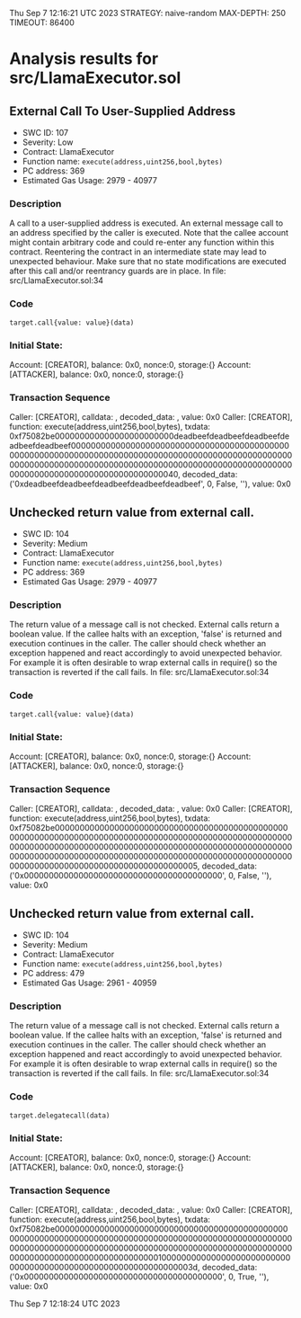 Thu Sep  7 12:16:21 UTC 2023
STRATEGY: naive-random
MAX-DEPTH: 250
TIMEOUT: 86400
# Analysis results for src/LlamaExecutor.sol

## External Call To User-Supplied Address
- SWC ID: 107
- Severity: Low
- Contract: LlamaExecutor
- Function name: `execute(address,uint256,bool,bytes)`
- PC address: 369
- Estimated Gas Usage: 2979 - 40977

### Description

A call to a user-supplied address is executed.
An external message call to an address specified by the caller is executed. Note that the callee account might contain arbitrary code and could re-enter any function within this contract. Reentering the contract in an intermediate state may lead to unexpected behaviour. Make sure that no state modifications are executed after this call and/or reentrancy guards are in place.
In file: src/LlamaExecutor.sol:34

### Code

```
target.call{value: value}(data)
```

### Initial State:

Account: [CREATOR], balance: 0x0, nonce:0, storage:{}
Account: [ATTACKER], balance: 0x0, nonce:0, storage:{}

### Transaction Sequence

Caller: [CREATOR], calldata: , decoded_data: , value: 0x0
Caller: [CREATOR], function: execute(address,uint256,bool,bytes), txdata: 0xf75082be000000000000000000000000deadbeefdeadbeefdeadbeefdeadbeefdeadbeef000000000000000000000000000000000000000000000000000000000000000000000000000000000000000000000000000000000000000000000000000000000000000000000000000000000000000000000000000000000000000000000040, decoded_data: ('0xdeadbeefdeadbeefdeadbeefdeadbeefdeadbeef', 0, False, ''), value: 0x0


## Unchecked return value from external call.
- SWC ID: 104
- Severity: Medium
- Contract: LlamaExecutor
- Function name: `execute(address,uint256,bool,bytes)`
- PC address: 369
- Estimated Gas Usage: 2979 - 40977

### Description

The return value of a message call is not checked.
External calls return a boolean value. If the callee halts with an exception, 'false' is returned and execution continues in the caller. The caller should check whether an exception happened and react accordingly to avoid unexpected behavior. For example it is often desirable to wrap external calls in require() so the transaction is reverted if the call fails.
In file: src/LlamaExecutor.sol:34

### Code

```
target.call{value: value}(data)
```

### Initial State:

Account: [CREATOR], balance: 0x0, nonce:0, storage:{}
Account: [ATTACKER], balance: 0x0, nonce:0, storage:{}

### Transaction Sequence

Caller: [CREATOR], calldata: , decoded_data: , value: 0x0
Caller: [CREATOR], function: execute(address,uint256,bool,bytes), txdata: 0xf75082be0000000000000000000000000000000000000000000000000000000000000000000000000000000000000000000000000000000000000000000000000000000000000000000000000000000000000000000000000000000000000000000000000000000000000000000000000000000000000000000000000000000000000005, decoded_data: ('0x0000000000000000000000000000000000000000', 0, False, ''), value: 0x0


## Unchecked return value from external call.
- SWC ID: 104
- Severity: Medium
- Contract: LlamaExecutor
- Function name: `execute(address,uint256,bool,bytes)`
- PC address: 479
- Estimated Gas Usage: 2961 - 40959

### Description

The return value of a message call is not checked.
External calls return a boolean value. If the callee halts with an exception, 'false' is returned and execution continues in the caller. The caller should check whether an exception happened and react accordingly to avoid unexpected behavior. For example it is often desirable to wrap external calls in require() so the transaction is reverted if the call fails.
In file: src/LlamaExecutor.sol:34

### Code

```
target.delegatecall(data)
```

### Initial State:

Account: [CREATOR], balance: 0x0, nonce:0, storage:{}
Account: [ATTACKER], balance: 0x0, nonce:0, storage:{}

### Transaction Sequence

Caller: [CREATOR], calldata: , decoded_data: , value: 0x0
Caller: [CREATOR], function: execute(address,uint256,bool,bytes), txdata: 0xf75082be000000000000000000000000000000000000000000000000000000000000000000000000000000000000000000000000000000000000000000000000000000000000000000000000000000000000000000000000000000000000000000000001000000000000000000000000000000000000000000000000000000000000003d, decoded_data: ('0x0000000000000000000000000000000000000000', 0, True, ''), value: 0x0


Thu Sep  7 12:18:24 UTC 2023
